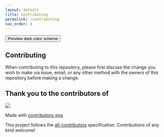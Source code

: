 ```yaml
---
layout: default
title: Contributing
permalink: /contributing
nav_order: 4
---
```


<button class="btn js-toggle-dark-mode">Preview dark color scheme</button>

<script>
const toggleDarkMode = document.querySelector('.js-toggle-dark-mode');

jtd.addEvent(toggleDarkMode, 'click', function(){
  if (jtd.getTheme() === 'dark') {
    jtd.setTheme('light');
    toggleDarkMode.textContent = 'Preview dark color scheme';
  } else {
    jtd.setTheme('dark');
    toggleDarkMode.textContent = 'Return to the light side';
  }
});
</script>

## Contributing

When contributing to this repository, please first discuss the change you wish to make via issue, email, or any other method with the owners of this repository before making a change.

## Thank you to the contributors of 

<a href="https://github.com/kiwichat/wp-kiwichat/graphs/contributors">
  <img src="https://contrib.rocks/image?repo=kiwichat/wp-kiwichat" />
</a>

Made with [contributors-img](https://contrib.rocks).


This project follows the [all-contributors](https://github.com/KiwiChat/wp-kiwichat/graphs/contributors) specification. Contributions of any kind welcome!
